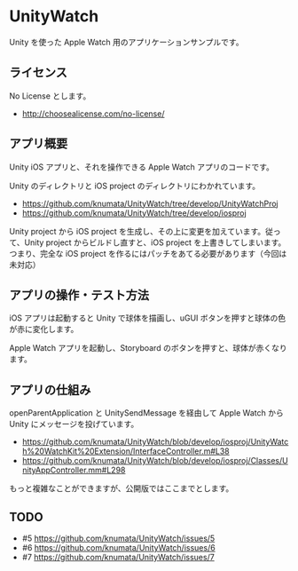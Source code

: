 # UnityWatch

Unity を使った Apple Watch 用のアプリケーションサンプルです。

## ライセンス

No License とします。

* http://choosealicense.com/no-license/

## アプリ概要

Unity iOS アプリと、それを操作できる Apple Watch アプリのコードです。

Unity のディレクトリと iOS project のディレクトリにわかれています。

* https://github.com/knumata/UnityWatch/tree/develop/UnityWatchProj
* https://github.com/knumata/UnityWatch/tree/develop/iosproj

Unity project から iOS project を生成し、その上に変更を加えています。従って、Unity project からビルドし直すと、iOS project を上書きしてしまいます。つまり、完全な iOS project を作るにはパッチをあてる必要があります（今回は未対応）

## アプリの操作・テスト方法

iOS アプリは起動すると Unity で球体を描画し、uGUI ボタンを押すと球体の色が赤に変化します。

Apple Watch アプリを起動し、Storyboard のボタンを押すと、球体が赤くなります。

## アプリの仕組み

openParentApplication と UnitySendMessage を経由して Apple Watch から Unity にメッセージを投げています。

* https://github.com/knumata/UnityWatch/blob/develop/iosproj/UnityWatch%20WatchKit%20Extension/InterfaceController.m#L38
* https://github.com/knumata/UnityWatch/blob/develop/iosproj/Classes/UnityAppController.mm#L298

もっと複雑なことができますが、公開版ではここまでとします。

## TODO

* #5 https://github.com/knumata/UnityWatch/issues/5
* #6 https://github.com/knumata/UnityWatch/issues/6
* #7 https://github.com/knumata/UnityWatch/issues/7

